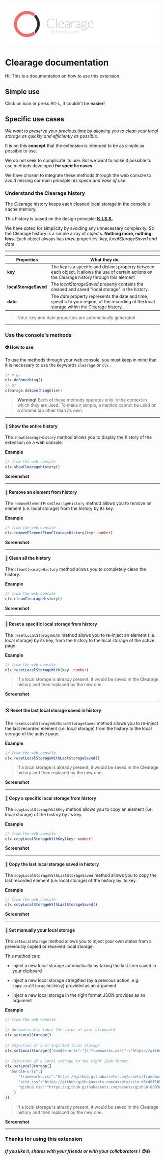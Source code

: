 ![Clearage Exanove Labs](https://github.com/ARKHN3B/Clearage/blob/master/images/promotional/banner.png)

# Clearage documentation

Hi! This is a documentation on how to use this extension.


## Simple use

Click on icon or press Alt-L, It couldn't be **easier**!


## Specific use cases

*We want to preserve your precious time by allowing you to clean your local storage as quickly and efficiently as possible.* 

It is on this **concept** that the extension is intended to be as simple as possible to use.

We do not seek to complicate its use. But we want to make it possible to use methods developed **for specific cases**. 

We have chosen to integrate these methods through the web console to avoid missing our main principle: *its speed and ease of use*.

### Understand the Clearage history

The Clearage history keeps each cleaned local storage in the console's cache memory. 

This history is based on the design principle: [**K.I.S.S.**](https://en.wikipedia.org/wiki/KISS_principle)

We have opted for simplicity by avoiding any unnecessary complexity. So the Clearage history is a simple array of objects. **Nothing more, nothing less.** Each object always has *three* properties: *key, localStorageSaved and date*.

***
| Properties | What they do |
|--|--|
|**key**|The *key* is a specific and distinct property between each object. It allows the use of certain actions on the Clearage history through this element   
|**localStorageSaved**|The *localStorageSaved* property contains the cleaned and saved "local storage" in the history.
|**date**|The *date* property represents the date and time, specific to your region, of the recording of the local storage within the Clearage history.|
> Note: key and date properties are automatically generated 
***

### Use the console's methods

#### 👽 How to use

To use the methods through your web console, you must keep in mind that it is necessary to use the keywords `clearage` or `clx` .

```javascript
// e.g.
clx.doSomething()
// or
clearage.doSomethingElse()
```

> **Warning!** Each of these methods operates only in the context in which they are used. To make it simple, a method cannot be used on a chrome tab other than its own.
***

#### 👾 Show the entire history

The  `showClearageHistory` method allows you to display the history of the extension on a web console.

**Example**
```typescript
// from the web console
clx.showClearageHistory()
```

**Screenshot**

***

#### 🚀 Remove an element from history

The  `removeElementFromClearageHistory` method allows you to remove an element (i.e. local storage) from the history by its key.

**Example**
```typescript
// from the web console
clx.removeElementFromClearageHistory(key: number)
```

**Screenshot**

***

#### 🧨 Clean all the history

The  `cleanClearageHistory` method allows you to completely clean the history. 

**Example**
```typescript
// from the web console
clx.cleanClearageHistory()
```

**Screenshot**

***

#### 🔦 Reset a specific local storage from history

The  `resetLocalStorageWith` method allows you to re-inject an element (i.e. local storage) by its key, from the history to the local storage of the active page. 

**Example**
```typescript
// from the web console
clx.resetLocalStorageWith(key: number)
```
> If a local storage is already present, it would be saved in the Clearage history and then replaced by the new one.

**Screenshot**

***

#### 🛠 Reset the last local storage saved in history

The  `resetLocalStorageWithLastStorageSaved` method allows you to re-inject the last recorded element (i.e. local storage) from the history to the local storage of the active page.

**Example**
```typescript
// from the web console
clx.resetLocalStorageWithLastStorageSaved()
```
> If a local storage is already present, it would be saved in the Clearage history and then replaced by the new one.

**Screenshot**

***


#### 📡 Copy a specific local storage from history

The  `copyLocalStorageWithKey` method allows you to copy an element (i.e. local storage) of the history by its key. 

**Example**
```typescript
// from the web console
clx.copyLocalStorageWithKey(key: number)
```

**Screenshot**

***

#### 🔌 Copy the last local storage saved in history

The  `copyLocalStorageWithLastStorageSaved` method allows you to copy the last recorded element (i.e. local storage) of the history by its key.

**Example**
```typescript
// from the web console
clx.copyLocalStorageWithLastStorageSaved()
```

**Screenshot**

***

#### 🔋 Set manually your local storage

The  `setLocalStorage` method allows you to inject your own states from a previously copied or received local storage.

This method can:
- inject a new local storage automatically by taking the last item saved in your clipboard

- inject a new local storage stringified (by a previous action, e.g. `copyLocalStorageWithKey`) provided as an argument
	
- inject a new local storage in the right format JSON provides as an argument
	
**Example**
```typescript
// from the web console

// Automatically takes the value of your clipboard
clx.setLocalStorage()

// Injection of a stringified local storage
clx.setLocalStorage({"bundle-urls":"{\"frameworks.css\":\"https://github.githubassets.com/assets/frameworks-481a47a96965f6706fb41bae0d14b09a.css\",\"site.css\":\"https://github.githubassets.com/assets/site-d3c48f1b58ea95d9efb184fd4592b411.css\",\"github.css\":\"https://github.githubassets.com/assets/github-0003cf1223f3f480cee651b538355dcb.css\"}"})

// Injection of a local storage in the right JSON format
clx.setLocalStorage({  
  "bundle-urls":{  
	  "frameworks.css":"https://github.githubassets.com/assets/frameworks-481a47a96965f6706fb41bae0d14b09a.css",  
	  "site.css":"https://github.githubassets.com/assets/site-d3c48f1b58ea95d9efb184fd4592b411.css",  
	  "github.css":"https://github.githubassets.com/assets/github-0003cf1223f3f480cee651b538355dcb.css"
	}  
})
```
> If a local storage is already present, it would be saved in the Clearage history and then replaced by the new one.

**Screenshot**

***

### Thanks for using this extension
##### If you like it, shares with your friends or with your collaborators ! 😉👍
